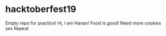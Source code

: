 # hacktoberfest19
Empty repo for practice! 
Hi, I am Hanan!
Food is good!
Need more cookies 
yes
Repeat 
